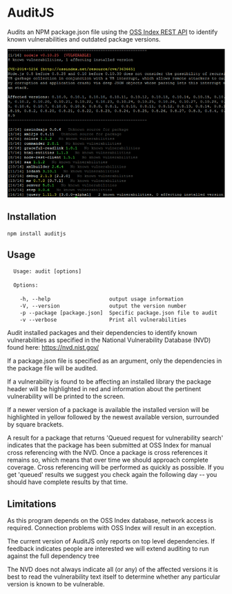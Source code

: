 AuditJS
=======

Audits an NPM package.json file using the [OSS Index REST API](https://ossinex.net)
to identify known vulnerabilities and outdated package versions.

![Screenshot](screenshot/screenshot.png)

Installation
------------
```
npm install auditjs
```

Usage
-----

```
  Usage: audit [options]

  Options:

    -h, --help                   output usage information
    -V, --version                output the version number
    -p --package [package.json]  Specific package.json file to audit
    -v --verbose                 Print all vulnerabilities
```

Audit installed packages and their dependencies to identify known
vulnerabilities as specified in the National Vulnerability Database (NVD) found
here: https://nvd.nist.gov/

If a package.json file is specified as an argument, only the dependencies in
the package file will be audited.

If a vulnerability is found to be affecting an installed library the package
header will be highlighted in red and information about the pertinent
vulnerability will be printed to the screen.

If a newer version of a package is available the installed version will be
highlighted in yellow followed by the newest available version, surrounded by
square brackets.

A result for a package that returns 'Queued request for vulnerability search'
indicates that the package has been submitted at OSS Index for manual
cross referencing with the NVD. Once a package is cross references it
remains so, which means that over time we should approach complete coverage.
Cross referencing will be performed as quickly as possible. If you get
'queued' results we suggest you check again the following day -- you should
have complete results by that time.

Limitations
-----------

As this program depends on the OSS Index database, network access is
required. Connection problems with OSS Index will result in an exception.

The current version of AuditJS only reports on top level dependencies.
If feedback indicates people are interested we will extend auditing to run
against the full dependency tree

The NVD does not always indicate all (or any) of the affected versions
it is best to read the vulnerability text itself to determine whether
any particular version is known to be vulnerable.
